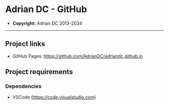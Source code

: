 # Adrian DC - GitHub

* **Copyright:** Adrian DC 2013-2024

---

## Project links

* GitHub Pages: <https://github.com/AdrianDC/adriandc.github.io>

## Project requirements

### Dependencies

* VSCode (<https://code.visualstudio.com>)
